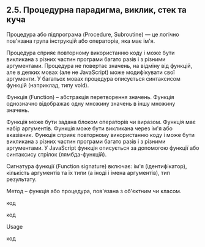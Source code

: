 ## 2.5. Процедурна парадигма, виклик, стек та куча

Процедура або підпрограма (Procedure, Subroutine) — це логічно пов'язана група інструкцій або операторів, яка має ім'я.

Процедура сприяє повторному використанню коду і може бути викликана з різних частин програми багато разів і з різними аргументами. Процедура не повертає значень, на відміну від функцій, але в деяких мовах (але не JavaScript) може модифікувати свої аргументи. У багатьох мовах процедура описується синтаксисом функцій (наприклад, типу void).

Функція (Function) – абстракція перетворення значень. Функція однозначно відображає одну множину значень в іншу множину значень.

Функція може бути задана блоком операторів чи виразом. Функція має набір аргументів. Функція може бути викликана через ім'я або вказівник. Функція сприяє повторному використанню коду і може бути викликана з різних частин програми багато разів і з різними аргументами. У JavaScript функція описується за допомогою функції або синтаксису стрілок (лямбда-функцій).

Сигнатура функції (Function signature) включає: ім'я (ідентифікатор), кількість аргументів та їх типи (а іноді і імена аргументів), тип результату.

Метод – функція або процедура, пов'язана з об'єктним чи класом.


код



код



Usage

код
